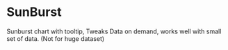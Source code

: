 # SunBurst
Sunburst chart with tooltip, Tweaks Data on demand, works well with small set of data. (Not for huge dataset)
